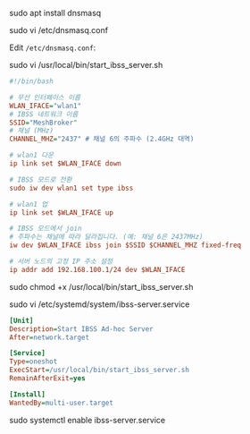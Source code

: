 sudo apt install dnsmasq

sudo vi /etc/dnsmasq.conf

Edit `/etc/dnsmasq.conf`:

sudo vi /usr/local/bin/start_ibss_server.sh

```ini
#!/bin/bash

# 무선 인터페이스 이름
WLAN_IFACE="wlan1"
# IBSS 네트워크 이름
SSID="MeshBroker"
# 채널 (MHz)
CHANNEL_MHZ="2437" # 채널 6의 주파수 (2.4GHz 대역)

# wlan1 다운
ip link set $WLAN_IFACE down

# IBSS 모드로 전환
sudo iw dev wlan1 set type ibss

# wlan1 업
ip link set $WLAN_IFACE up

# IBSS 모드에서 join
# 주파수는 채널에 따라 달라집니다. (예: 채널 6은 2437MHz)
iw dev $WLAN_IFACE ibss join $SSID $CHANNEL_MHZ fixed-freq

# 서버 노드의 고정 IP 주소 설정
ip addr add 192.168.100.1/24 dev $WLAN_IFACE
```

sudo chmod +x /usr/local/bin/start_ibss_server.sh

sudo vi /etc/systemd/system/ibss-server.service

```ini
[Unit]
Description=Start IBSS Ad-hoc Server
After=network.target

[Service]
Type=oneshot
ExecStart=/usr/local/bin/start_ibss_server.sh
RemainAfterExit=yes

[Install]
WantedBy=multi-user.target
```

sudo systemctl enable ibss-server.service